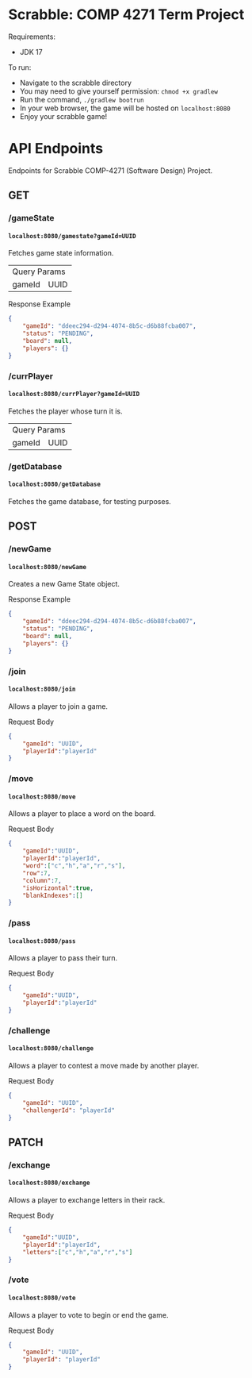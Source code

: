 # Scrabble: COMP 4271 Term Project

Requirements:
- JDK 17

To run:
- Navigate to the scrabble directory
- You may need to give yourself permission: `chmod +x gradlew`
- Run the command, `./gradlew bootrun`
- In your web browser, the game will be hosted on `localhost:8080`
- Enjoy your scrabble game!

# API Endpoints
Endpoints for Scrabble COMP-4271 (Software Design) Project.

## GET
### /gameState
#### ```localhost:8080/gamestate?gameId=UUID```
Fetches game state information.

<table>
  <tr>
    <td colspan="2">Query Params</td>
    </tr>
  <tr>
    <td>gameId</td>
    <td>UUID</td>
  </tr>
</table>

Response Example
```json
{
    "gameId": "ddeec294-d294-4074-8b5c-d6b88fcba007",
    "status": "PENDING",
    "board": null,
    "players": {}
}
```

### /currPlayer
#### ```localhost:8080/currPlayer?gameId=UUID```
Fetches the player whose turn it is.

<table>
  <tr>
    <td colspan="2">Query Params</td>
    </tr>
  <tr>
    <td>gameId</td>
    <td>UUID</td>
  </tr>
</table>

### /getDatabase
#### ```localhost:8080/getDatabase```
Fetches the game database, for testing purposes.

## POST
### /newGame
#### ```localhost:8080/newGame```
Creates a new Game State object.

Response Example
```json
{
    "gameId": "ddeec294-d294-4074-8b5c-d6b88fcba007",
    "status": "PENDING",
    "board": null,
    "players": {}
}
```

### /join
#### ```localhost:8080/join```
Allows a player to join a game.

Request Body
```json
{
    "gameId": "UUID",
    "playerId":"playerId"
}
```

### /move
#### ```localhost:8080/move```
Allows a player to place a word on the board.

Request Body
```json
{
    "gameId":"UUID",
    "playerId":"playerId",
    "word":["c","h","a","r","s"],
    "row":7,
    "column":7,
    "isHorizontal":true,
    "blankIndexes":[]
}
```

### /pass
#### ```localhost:8080/pass```
Allows a player to pass their turn.

Request Body
```json
{
    "gameId":"UUID",
    "playerId":"playerId"
}
```

### /challenge
#### ```localhost:8080/challenge```
Allows a player to contest a move made by another player.

Request Body
```json
{
    "gameId": "UUID",
    "challengerId": "playerId"
}
```

## PATCH
### /exchange
#### ```localhost:8080/exchange```
Allows a player to exchange letters in their rack.

Request Body
```json
{
    "gameId":"UUID",
    "playerId":"playerId",
    "letters":["c","h","a","r","s"]
}
```

### /vote
#### ```localhost:8080/vote```
Allows a player to vote to begin or end the game.

Request Body
```json
{
    "gameId": "UUID",
    "playerId": "playerId"
}
```
